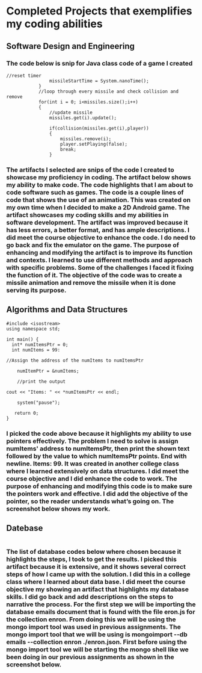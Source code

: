 # Completed Projects that exemplifies my coding abilities

## Software Design and Engineering
### The code below is snip for Java class code of a game I created
```
//reset timer
                missileStartTime = System.nanoTime();
            }
            //loop through every missile and check collision and remove
            for(int i = 0; i<missiles.size();i++)
            {
                //update missile
                missiles.get(i).update();

                if(collision(missiles.get(i),player))
                {
                    missiles.remove(i);
                    player.setPlaying(false);
                    break;
                }
```
### 	The artifacts I selected are snips of the code I created to showcase my proficiency in coding. The artifact below shows my ability to make code. The code highlights that I am about to code software such as games. The code is a couple lines of code that shows the use of an animation. This was created on my own time when I decided to make a 2D Android game. The artifact showcases my coding skills and my abilities in software development. The artifact was improved because it has less errors, a better format, and has ample descriptions. I did meet the course objective to enhance the code. I do need to go back and fix the emulator on the game. The purpose of enhancing and modifying the artifact is to improve its function and contexts. I learned to use different methods and approach with specific problems. Some of the challenges I faced it fixing the function of it. The objective of the code was to create a missile animation and remove the missile when it is done serving its purpose. 

## Algorithms and Data Structures
```
#include <isostream>
using namespace std;

int main() {
  int* numItemsPtr = 0;
  int numItems = 99:
  
//Assign the address of the numItems to numItemsPtr

    numItemPtr = &numItems;
    
    //print the output
    
cout << "Items: " << *numItemsPtr << endl;

    system("pause");
    
   return 0;
}    
```
### I picked the code above because it highlights my ability to use pointers effectively. The problem I need to solve is assign numItems' address to numItemsPtr, then print the shown text followed by the value to which numItemsPtr points. End with newline. Items: 99. It was created in another college class where I learned extensively on data structures. I did meet the course objective and I did enhance the code to work. The purpose of enhancing and modifying this code is to make sure the pointers work and effective. I did add the objective of the pointer, so the reader understands what’s going on. The screenshot below shows my work.
## Datebase 
```

```
### The list of database codes below where chosen because it highlights the steps, I took to get the results. I picked this artifact because it is extensive, and it shows several correct steps of how I came up with the solution. I did this in a college class where I learned about data base. I did meet the course objective my showing an artifact that highlights my database skills. I did go back and add descriptions on the steps to narrative the process. For the first step we will be importing the database emails document that is found with the file eron.js for the collection enron. From doing this we will be using the mongo import tool was used in previous assignments. The mongo import tool that we will be using is mongoimport --db emails --collection enron ./enron.json. First before using the mongo import tool we will be starting the mongo shell like we been doing in our previous assignments as shown in the screenshot below. 
